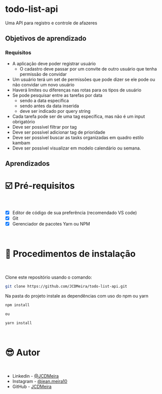 # todo-list-api

Uma API para registro e controle de afazeres

## Objetivos de aprendizado

### Requisitos

- A aplicação deve poder registrar usuário
  - O cadastro deve passar por um convite de outro usuário que tenha permissão de convidar
- Um usuário terá um set de permissões que pode dizer se ele pode ou não convidar um novo usuário
- Haverá limites ou diferenças nas rotas para os tipos de usuário
- Se pode pesquisar entre as tarefas por data
  - sendo a data específica
  - sendo antes da data inserida
  - deve ser indicado por query string
- Cada tarefa pode ser de uma tag específica, mas não é um input obrigatório
- Deve ser possível filtrar por tag
- Deve ser possível adicionar tag de prioridade
- Deve ser possível buscar as tasks organizadas em quadro estilo kambam
- Deve ser possível visualizar em modelo calendário ou semana.

## Aprendizados <a name="id04"></a>

# ☑️ Pré-requisitos <a name="id05"></a>

<br />

- [x] Editor de código de sua preferência (recomendado VS code)
- [x] Git
- [x] Gerenciador de pacotes Yarn ou NPM

<br />

# 📝 Procedimentos de instalação <a name="id06"></a>

<br />

Clone este repositório usando o comando:

```bash
git clone https://github.com/JCDMeira/todo-list-api.git
```

Na pasta do projeto instale as dependências com uso do npm ou yarn

```bash
npm install

ou

yarn install
```

<br />

# :sunglasses: Autor <a name="id07"></a>

<br />

- Linkedin - [@JCDMeira](https://www.linkedin.com/in/jeanmeira/)
- Instagram - [@jean.meira10](https://www.instagram.com/jean.meira10/)
- GitHub - [JCDMeira](https://github.com/JCDMeira)
